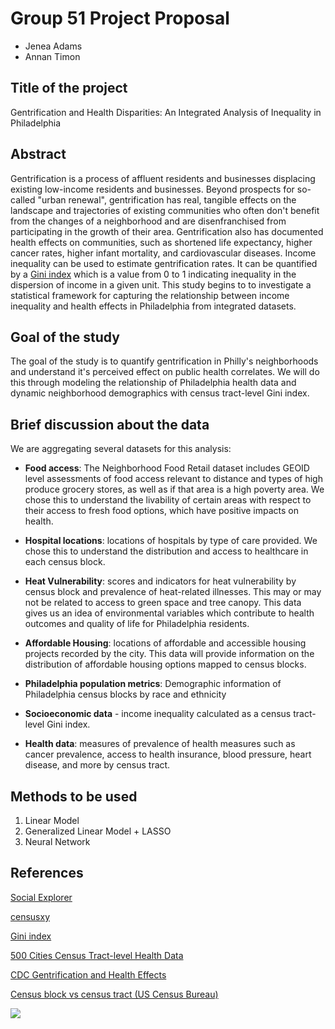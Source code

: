 # Group 51 Project Proposal 

- Jenea Adams 
- Annan Timon


## Title of the project
Gentrification and Health Disparities: An Integrated Analysis of Inequality in Philadelphia

## Abstract
Gentrification is a process of affluent residents and businesses displacing existing low-income residents and businesses. Beyond prospects for so-called "urban renewal", gentrification has real, tangible effects on the landscape and trajectories of existing communities who often don't benefit from the changes of a neighborhood and are disenfranchised from participating in the growth of their area. Gentrification also has documented health effects on communities, such as shortened life expectancy, higher cancer rates, higher infant mortality, and cardiovascular diseases. Income inequality can be used to estimate gentrification rates. It can be quantified by a [Gini index](https://www.census.gov/topics/income-poverty/income-inequality/about/metrics/gini-index.html) which is a value from 0 to 1 indicating inequality in the dispersion of income in a given unit. This study begins to to investigate a statistical framework for capturing the relationship between income inequality and health effects in Philadelphia from integrated datasets. 

## Goal of the study
The goal of the study is to quantify gentrification in Philly's neighborhoods and understand it's perceived effect on public health correlates. We will do this through modeling the relationship of Philadelphia health data and dynamic neighborhood demographics with census tract-level Gini index. 

## Brief discussion about the data

We are aggregating several datasets for this analysis: 

- **Food access**: The Neighborhood Food Retail dataset includes GEOID level assessments of food access relevant to distance and types of high produce grocery stores, as well as if that area is a high poverty area. We chose this to understand the livability of certain areas with respect to their access to fresh food options, which have positive impacts on health. 

- **Hospital locations**: locations of hospitals by type of care provided. We chose this to understand the distribution and access to healthcare in each census block. 

- **Heat Vulnerability**: scores and indicators for heat vulnerability by census block and prevalence of heat-related illnesses. This may or may not be related to access to green space and tree canopy. This data gives us an idea of environmental variables which contribute to health outcomes and quality of life for Philadelphia residents. 

- **Affordable Housing**: locations of affordable and accessible housing projects recorded by the city. This data will provide information on the distribution of affordable housing options mapped to census blocks. 

- **Philadelphia population metrics**: Demographic information of Philadelphia census blocks by race and ethnicity

- **Socioeconomic data** - income inequality calculated as a census tract-level Gini index. 

- **Health data**: measures of prevalence of health measures such as cancer prevalence, access to health insurance, blood pressure, heart disease, and more by census tract. 



## Methods to be used

1. Linear Model 
2. Generalized Linear Model + LASSO 
3. Neural Network 


## References 

[Social Explorer](https://www.socialexplorer.com/home)

[censusxy](https://doi.org/10.1111/tgis.12741)

[Gini index](https://www.census.gov/topics/income-poverty/income-inequality/about/metrics/gini-index.html)

[500 Cities Census Tract-level Health Data](https://chronicdata.cdc.gov/500-Cities-Places/500-Cities-Census-Tract-level-Data-GIS-Friendly-Fo/k86t-wghb)

[CDC Gentrification and Health Effects](https://www.cdc.gov/healthyplaces/healthtopics/gentrification.htm#:~:text=Gentrification%20is%20a%20housing%2C%20economic,in%20previously%20run%2Ddown%20neighborhoods.)

[Census block vs census tract (US Census Bureau)](https://uscensusbureau.github.io/citysdk/guides/intro/3/)

![](https://uscensusbureau.github.io/citysdk/assets/images/block.jpg)


